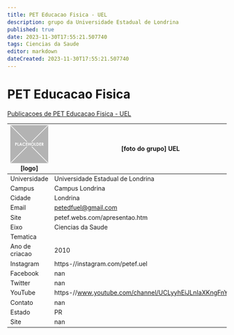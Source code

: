```yaml
---
title: PET Educacao Fisica - UEL
description: grupo da Universidade Estadual de Londrina
published: true
date: 2023-11-30T17:55:21.507740
tags: Ciencias da Saude
editor: markdown
dateCreated: 2023-11-30T17:55:21.507740
---
```


# PET Educacao Fisica

[Publicacoes de PET Educacao Fisica - UEL](/atividade/26PETEducacaoFisicaUEL/feed.md)

| ![placeholder.png](/placeholder.png) [logo] | [foto do grupo] UEL         |
| ------------------------------------------- | ------------------------------------------------- |
| Universidade                                | Universidade Estadual de Londrina      |
| Campus                                      | Campus Londrina            |
| Cidade                                      | Londrina             |
| Email                                       | petedfuel@gmail.com             |
| Site                                        | petef.webs.com/apresentao.htm              |
| Eixo                                        | Ciencias da Saude              |
| Tematica                                    |           |
| Ano de criacao                              | 2010        |
| Instagram                                   | https-//instagram.com/petef.uel         |
| Facebook                                    | nan          |
| Twitter                                     | nan           |
| YouTube                                     | https-//www.youtube.com/channel/UCLyyhEiJLnIaXKngFnYNVWA           |
| Contato                                     | nan         |
| Estado                                      |  PR            |
| Site                                        | nan |
